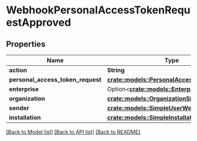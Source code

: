# WebhookPersonalAccessTokenRequestApproved

## Properties

Name | Type | Description | Notes
------------ | ------------- | ------------- | -------------
**action** | **String** |  | 
**personal_access_token_request** | [**crate::models::PersonalAccessTokenRequest**](personal-access-token-request.md) |  | 
**enterprise** | Option<[**crate::models::EnterpriseWebhooks**](enterprise-webhooks.md)> |  | [optional]
**organization** | [**crate::models::OrganizationSimpleWebhooks**](organization-simple-webhooks.md) |  | 
**sender** | [**crate::models::SimpleUserWebhooks**](simple-user-webhooks.md) |  | 
**installation** | [**crate::models::SimpleInstallation**](simple-installation.md) |  | 

[[Back to Model list]](../README.md#documentation-for-models) [[Back to API list]](../README.md#documentation-for-api-endpoints) [[Back to README]](../README.md)


